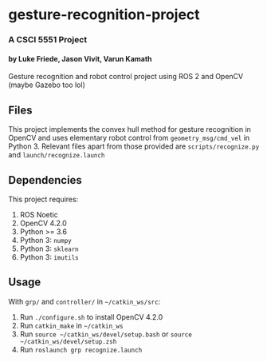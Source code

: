 # gesture-recognition-project
### A CSCI 5551 Project
#### by Luke Friede, Jason Vivit, Varun Kamath

Gesture recognition and robot control project using ROS 2 and OpenCV (maybe Gazebo too lol)

## Files
This project implements the convex hull method for gesture recognition in OpenCV and uses elementary robot control from `geometry_msg/cmd_vel` in Python 3. Relevant files apart from those provided are `scripts/recognize.py` and `launch/recognize.launch` 

## Dependencies
This project requires:
1. ROS Noetic
2. OpenCV 4.2.0
3. Python >= 3.6
4. Python 3: `numpy`
5. Python 3: `sklearn`
6. Python 3: `imutils`

## Usage
With `grp/` and `controller/` in `~/catkin_ws/src`:
1. Run `./configure.sh` to install OpenCV 4.2.0
2. Run `catkin_make`  in `~/catkin_ws`
3. Run `source ~/catkin_ws/devel/setup.bash` or `source ~/catkin_ws/devel/setup.zsh`
4. Run `roslaunch grp recognize.launch`
